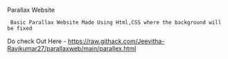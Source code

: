 Parallax Website

     Basic Parallax Website Made Using Html,CSS where the background will be fixed 

Do check Out Here - https://raw.githack.com/Jeevitha-Ravikumar27/parallaxweb/main/parallex.html
	
